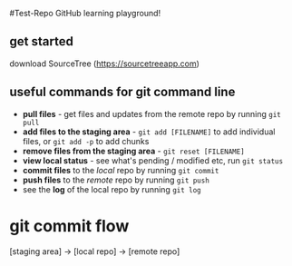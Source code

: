 #Test-Repo
GitHub learning playground!

## get started
download SourceTree (https://sourcetreeapp.com)

## useful commands for git command line
* **pull files** - get files and updates from the remote repo by running `git pull`
* **add files to the staging area** - `git add [FILENAME]` to add individual files, or `git add -p` to add chunks
* **remove files from the staging area** - `git reset [FILENAME]`
* **view local status** - see what's pending / modified etc, run `git status`
* **commit files** to the *local* repo by running `git commit`
* **push files** to the *remote* repo by running `git push`
* see the **log** of the local repo by running `git log`

# git commit flow
[staging area] -> [local repo] -> [remote repo]
